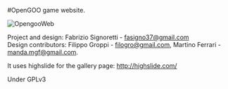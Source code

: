 #OpenGOO game website.

![OpengooWeb](https://dl.dropboxusercontent.com/u/22799853/OpengooWebsite.png)

Project and design: Fabrizio Signoretti - fasigno37@gmail.com  
Design contributors: Filippo Groppi - filogro@gmail.com, Martino Ferrari - manda.mgf@gmail.com.    
  
It uses highslide for the gallery page: http://highslide.com/  

Under GPLv3
 
